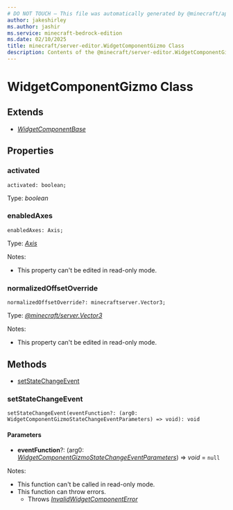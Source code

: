 ```yaml
---
# DO NOT TOUCH — This file was automatically generated by @minecraft/api-docs-generator, to report problems file an issue at https://github.com/Mojang/minecraft-scripting-libraries
author: jakeshirley
ms.author: jashir
ms.service: minecraft-bedrock-edition
ms.date: 02/10/2025
title: minecraft/server-editor.WidgetComponentGizmo Class
description: Contents of the @minecraft/server-editor.WidgetComponentGizmo class.
---
```

# WidgetComponentGizmo Class

## Extends
- [*WidgetComponentBase*](WidgetComponentBase.md)

## Properties

### **activated**
`activated: boolean;`

Type: *boolean*

### **enabledAxes**
`enabledAxes: Axis;`

Type: [*Axis*](Axis.md)

Notes:
  - This property can't be edited in read-only mode.

### **normalizedOffsetOverride**
`normalizedOffsetOverride?: minecraftserver.Vector3;`

Type: [*@minecraft/server.Vector3*](../../../scriptapi/minecraft/server/Vector3.md)

Notes:
  - This property can't be edited in read-only mode.

## Methods
- [setStateChangeEvent](#setstatechangeevent)

### **setStateChangeEvent**
`
setStateChangeEvent(eventFunction?: (arg0: WidgetComponentGizmoStateChangeEventParameters) => void): void
`

#### **Parameters**
- **eventFunction**?: (arg0: [*WidgetComponentGizmoStateChangeEventParameters*](WidgetComponentGizmoStateChangeEventParameters.md)) => *void* = `null`
  
Notes:
- This function can't be called in read-only mode.
- This function can throw errors.
  - Throws [*InvalidWidgetComponentError*](InvalidWidgetComponentError.md)
